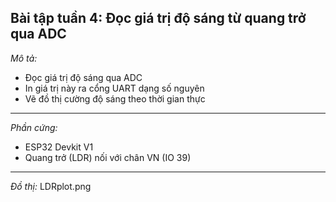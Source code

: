Bài tập tuần 4: Đọc giá trị độ sáng từ quang trở qua ADC
------------------
*Mô tả:*
- Đọc giá trị độ sáng qua ADC
- In giá trị này ra cổng UART dạng số nguyên
- Vẽ đồ thị cường độ sáng theo thời gian thực
------------------
*Phần cứng:*
* ESP32 Devkit V1
* Quang trở (LDR) nối với chân VN (IO 39)
------------------
*Đồ thị:*
LDRplot.png
